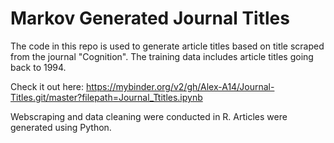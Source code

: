 # Markov Generated Journal Titles

The code in this repo is used to generate article titles based on title scraped from the journal "Cognition". The training data includes article titles going back to 1994.

Check it out here: 
https://mybinder.org/v2/gh/Alex-A14/Journal-Titles.git/master?filepath=Journal_Ttitles.ipynb

Webscraping and data cleaning were conducted in R.
Articles were generated using Python.
